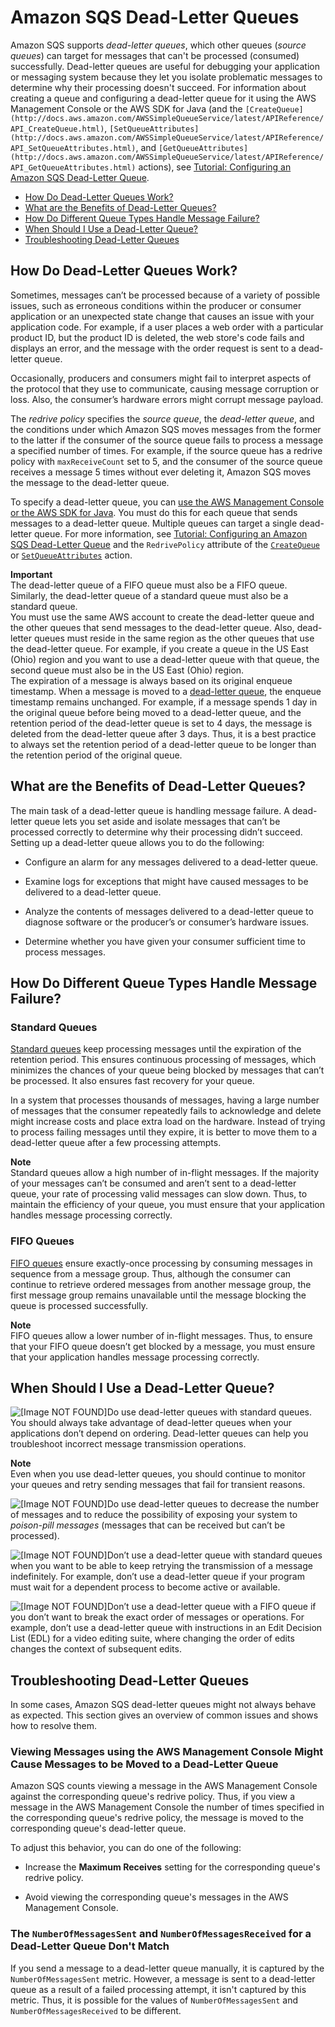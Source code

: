 # Amazon SQS Dead\-Letter Queues<a name="sqs-dead-letter-queues"></a>

Amazon SQS supports *dead\-letter queues*, which other queues \(*source queues*\) can target for messages that can't be processed \(consumed\) successfully\. Dead\-letter queues are useful for debugging your application or messaging system because they let you isolate problematic messages to determine why their processing doesn't succeed\. For information about creating a queue and configuring a dead\-letter queue for it using the AWS Management Console or the AWS SDK for Java \(and the `[CreateQueue](http://docs.aws.amazon.com/AWSSimpleQueueService/latest/APIReference/API_CreateQueue.html)`, `[SetQueueAttributes](http://docs.aws.amazon.com/AWSSimpleQueueService/latest/APIReference/API_SetQueueAttributes.html)`, and `[GetQueueAttributes](http://docs.aws.amazon.com/AWSSimpleQueueService/latest/APIReference/API_GetQueueAttributes.html)` actions\), see [Tutorial: Configuring an Amazon SQS Dead\-Letter Queue](sqs-configure-dead-letter-queue.md)\.


+ [How Do Dead\-Letter Queues Work?](#sqs-dead-letter-queues-how-they-work)
+ [What are the Benefits of Dead\-Letter Queues?](#sqs-dead-letter-queues-benefits)
+ [How Do Different Queue Types Handle Message Failure?](#sqs-dead-letter-queues-handling-message-failure)
+ [When Should I Use a Dead\-Letter Queue?](#sqs-dead-letter-queues-when-to-use)
+ [Troubleshooting Dead\-Letter Queues](#sqs-dead-letter-queues-troubleshooting)

## How Do Dead\-Letter Queues Work?<a name="sqs-dead-letter-queues-how-they-work"></a>

Sometimes, messages can’t be processed because of a variety of possible issues, such as erroneous conditions within the producer or consumer application or an unexpected state change that causes an issue with your application code\. For example, if a user places a web order with a particular product ID, but the product ID is deleted, the web store's code fails and displays an error, and the message with the order request is sent to a dead\-letter queue\.

Occasionally, producers and consumers might fail to interpret aspects of the protocol that they use to communicate, causing message corruption or loss\. Also, the consumer’s hardware errors might corrupt message payload\. 

The *redrive policy* specifies the *source queue*, the *dead\-letter queue*, and the conditions under which Amazon SQS moves messages from the former to the latter if the consumer of the source queue fails to process a message a specified number of times\. For example, if the source queue has a redrive policy with `maxReceiveCount` set to 5, and the consumer of the source queue receives a message 5 times without ever deleting it, Amazon SQS moves the message to the dead\-letter queue\.

To specify a dead\-letter queue, you can [use the AWS Management Console or the AWS SDK for Java](sqs-configure-dead-letter-queue.md)\. You must do this for each queue that sends messages to a dead\-letter queue\. Multiple queues can target a single dead\-letter queue\. For more information, see [Tutorial: Configuring an Amazon SQS Dead\-Letter Queue](sqs-configure-dead-letter-queue.md) and the `RedrivePolicy` attribute of the [ `CreateQueue`](http://docs.aws.amazon.com/AWSSimpleQueueService/latest/APIReference/API_CreateQueue.html#API_CreateQueue_RequestParameters) or [ `SetQueueAttributes`](http://docs.aws.amazon.com/AWSSimpleQueueService/latest/APIReference/API_SetQueueAttributes.html#API_SetQueueAttributes_RequestParameters) action\.

**Important**  
The dead\-letter queue of a FIFO queue must also be a FIFO queue\. Similarly, the dead\-letter queue of a standard queue must also be a standard queue\.  
You must use the same AWS account to create the dead\-letter queue and the other queues that send messages to the dead\-letter queue\. Also, dead\-letter queues must reside in the same region as the other queues that use the dead\-letter queue\. For example, if you create a queue in the US East \(Ohio\) region and you want to use a dead\-letter queue with that queue, the second queue must also be in the US East \(Ohio\) region\.  
The expiration of a message is always based on its original enqueue timestamp\. When a message is moved to a [dead\-letter queue](#sqs-dead-letter-queues), the enqueue timestamp remains unchanged\. For example, if a message spends 1 day in the original queue before being moved to a dead\-letter queue, and the retention period of the dead\-letter queue is set to 4 days, the message is deleted from the dead\-letter queue after 3 days\. Thus, it is a best practice to always set the retention period of a dead\-letter queue to be longer than the retention period of the original queue\.

## What are the Benefits of Dead\-Letter Queues?<a name="sqs-dead-letter-queues-benefits"></a>

The main task of a dead\-letter queue is handling message failure\. A dead\-letter queue lets you set aside and isolate messages that can’t be processed correctly to determine why their processing didn’t succeed\. Setting up a dead\-letter queue allows you to do the following:

+ Configure an alarm for any messages delivered to a dead\-letter queue\.

+ Examine logs for exceptions that might have caused messages to be delivered to a dead\-letter queue\.

+ Analyze the contents of messages delivered to a dead\-letter queue to diagnose software or the producer’s or consumer’s hardware issues\.

+ Determine whether you have given your consumer sufficient time to process messages\.

## How Do Different Queue Types Handle Message Failure?<a name="sqs-dead-letter-queues-handling-message-failure"></a>

### Standard Queues<a name="dead-letter-queues-standard-queues"></a>

[Standard queues](standard-queues.md) keep processing messages until the expiration of the retention period\. This ensures continuous processing of messages, which minimizes the chances of your queue being blocked by messages that can’t be processed\. It also ensures fast recovery for your queue\.

In a system that processes thousands of messages, having a large number of messages that the consumer repeatedly fails to acknowledge and delete might increase costs and place extra load on the hardware\. Instead of trying to process failing messages until they expire, it is better to move them to a dead\-letter queue after a few processing attempts\.

**Note**  
Standard queues allow a high number of in\-flight messages\. If the majority of your messages can’t be consumed and aren’t sent to a dead\-letter queue, your rate of processing valid messages can slow down\. Thus, to maintain the efficiency of your queue, you must ensure that your application handles message processing correctly\.

### FIFO Queues<a name="dead-letter-queues-FIFO-queues"></a>

[FIFO queues](FIFO-queues.md) ensure exactly\-once processing by consuming messages in sequence from a message group\. Thus, although the consumer can continue to retrieve ordered messages from another message group, the first message group remains unavailable until the message blocking the queue is processed successfully\.

**Note**  
FIFO queues allow a lower number of in\-flight messages\. Thus, to ensure that your FIFO queue doesn’t get blocked by a message, you must ensure that your application handles message processing correctly\.

## When Should I Use a Dead\-Letter Queue?<a name="sqs-dead-letter-queues-when-to-use"></a>

![\[Image NOT FOUND\]](http://docs.aws.amazon.com/AWSSimpleQueueService/latest/SQSDeveloperGuide/images/checkmark.png)Do use dead\-letter queues with standard queues\. You should always take advantage of dead\-letter queues when your applications don’t depend on ordering\. Dead\-letter queues can help you troubleshoot incorrect message transmission operations\.

**Note**  
Even when you use dead\-letter queues, you should continue to monitor your queues and retry sending messages that fail for transient reasons\.

![\[Image NOT FOUND\]](http://docs.aws.amazon.com/AWSSimpleQueueService/latest/SQSDeveloperGuide/images/checkmark.png)Do use dead\-letter queues to decrease the number of messages and to reduce the possibility of exposing your system to *poison\-pill messages* \(messages that can be received but can’t be processed\)\.

![\[Image NOT FOUND\]](http://docs.aws.amazon.com/AWSSimpleQueueService/latest/SQSDeveloperGuide/images/cross.png)Don’t use a dead\-letter queue with standard queues when you want to be able to keep retrying the transmission of a message indefinitely\. For example, don’t use a dead\-letter queue if your program must wait for a dependent process to become active or available\.

![\[Image NOT FOUND\]](http://docs.aws.amazon.com/AWSSimpleQueueService/latest/SQSDeveloperGuide/images/cross.png)Don’t use a dead\-letter queue with a FIFO queue if you don’t want to break the exact order of messages or operations\. For example, don’t use a dead\-letter queue with instructions in an Edit Decision List \(EDL\) for a video editing suite, where changing the order of edits changes the context of subsequent edits\.

## Troubleshooting Dead\-Letter Queues<a name="sqs-dead-letter-queues-troubleshooting"></a>

In some cases, Amazon SQS dead\-letter queues might not always behave as expected\. This section gives an overview of common issues and shows how to resolve them\.

### Viewing Messages using the AWS Management Console Might Cause Messages to be Moved to a Dead\-Letter Queue<a name="sqs-dlq-console"></a>

Amazon SQS counts viewing a message in the AWS Management Console against the corresponding queue's redrive policy\. Thus, if you view a message in the AWS Management Console the number of times specified in the corresponding queue's redrive policy, the message is moved to the corresponding queue's dead\-letter queue\.

To adjust this behavior, you can do one of the following:

+ Increase the **Maximum Receives** setting for the corresponding queue's redrive policy\.

+ Avoid viewing the corresponding queue's messages in the AWS Management Console\.

### The `NumberOfMessagesSent` and `NumberOfMessagesReceived` for a Dead\-Letter Queue Don't Match<a name="sqs-dlq-number-of-messages"></a>

If you send a message to a dead\-letter queue manually, it is captured by the `NumberOfMessagesSent` metric\. However, a message is sent to a dead\-letter queue as a result of a failed processing attempt, it isn't captured by this metric\. Thus, it is possible for the values of `NumberOfMessagesSent` and `NumberOfMessagesReceived` to be different\.